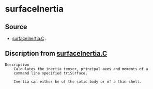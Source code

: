 # surfaceInertia

## Source

- [surfaceInertia.C](surfaceInertia.C) : 


## Discription from [surfaceInertia.C](surfaceInertia.C)

```
Description
    Calculates the inertia tensor, principal axes and moments of a
    command line specified triSurface.

    Inertia can either be of the solid body or of a thin shell.


```

